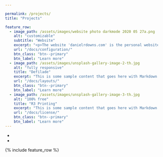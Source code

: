 ```yaml
---

permalink: /projects/
title: "Projects"

feature_row:
  - image_path: /assets/images/website photo darkmode 2020 05 27a.png
    alt: "customizable"
    subtitle: "Website"
    excerpt: "<p>The website 'danielrdowns.com' is the personal website of Dan Downs.</p> <p> You're on it.</p>"
    url: "/docs/configuration/"
    btn_class: "btn--primary"
    btn_label: "Learn more"
  - image_path: /assets/images/unsplash-gallery-image-2-th.jpg
    alt: "fully responsive"
    title: "Defilade"
    excerpt: "This is some sample content that goes here with Markdown formatting."
    url: "/docs/layouts/"
    btn_class: "btn--primary"
    btn_label: "Learn more"
  - image_path: /assets/images/unsplash-gallery-image-3-th.jpg
    alt: "100% free"
    title: "R3 Printing"
    excerpt: "This is some sample content that goes here with Markdown formatting."
    url: "/docs/license/"
    btn_class: "btn--primary"
    btn_label: "Learn more"  
---
```



-
-

{% include feature_row %}


